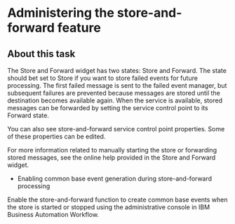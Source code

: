 <!-- image -->

# Administering the store-and-forward feature

## About this task

The Store and Forward widget has two states: Store and Forward. The state should bet set to Store
if you want to store failed events for future processing. The first failed message is sent to the
failed event manager, but subsequent failures are prevented because messages are stored until the
destination becomes available again. When the service is available, stored messages can be forwarded
by setting the service control point to its Forward state.

You can also see store-and-forward service control point properties. Some of these properties can
be edited.

For more information related to manually starting the store or forwarding stored messages, see
the online help provided in the Store and Forward widget.

- Enabling common base event generation during store-and-forward processing

Enable the store-and-forward function to create common base events when the store is started or stopped using the administrative console in IBM Business Automation Workflow.